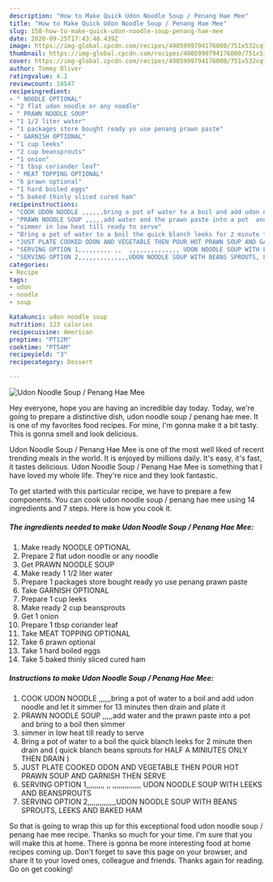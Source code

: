 ```yaml
---
description: "How to Make Quick Udon Noodle Soup / Penang Hae Mee"
title: "How to Make Quick Udon Noodle Soup / Penang Hae Mee"
slug: 158-how-to-make-quick-udon-noodle-soup-penang-hae-mee
date: 2020-09-25T17:43:48.439Z
image: https://img-global.cpcdn.com/recipes/4905999794176000/751x532cq70/udon-noodle-soup-penang-hae-mee-recipe-main-photo.jpg
thumbnail: https://img-global.cpcdn.com/recipes/4905999794176000/751x532cq70/udon-noodle-soup-penang-hae-mee-recipe-main-photo.jpg
cover: https://img-global.cpcdn.com/recipes/4905999794176000/751x532cq70/udon-noodle-soup-penang-hae-mee-recipe-main-photo.jpg
author: Tommy Oliver
ratingvalue: 4.1
reviewcount: 18547
recipeingredient:
- " NOODLE OPTIONAL"
- "2 flat udon noodle or any noodle"
- " PRAWN NOODLE SOUP"
- "1 1/2 liter water"
- "1 packages store bought ready yo use penang prawn paste"
- " GARNISH OPTIONAL"
- "1 cup leeks"
- "2 cup beansprouts"
- "1 onion"
- "1 tbsp coriander leaf"
- " MEAT TOPPING OPTIONAL"
- "6 prawn optional"
- "1 hard boiled eggs"
- "5 baked thinly sliced cured ham"
recipeinstructions:
- "COOK UDON NOODLE ,,,,,,bring a pot of water to a boil and add udon noodle and let it simmer for 13 minutes then drain and plate it"
- "PRAWN NOODLE SOUP ,,,,,add water and the prawn paste into a pot  and bring to a boil then simmer"
- "simmer in low heat till ready to serve"
- "Bring a pot of water to a boil the quick blanch leeks for 2 minute then drain and ( quick blanch beans sprouts for HALF A MINIUTES ONLY THEN DRAIN )"
- "JUST PLATE COOKED ODON AND VEGETABLE THEN POUR HOT PRAWN SOUP AND GARNISH THEN SERVE"
- "SERVING OPTION 1,,,,,,,,, ,,  ,,,,,,,,,,,,,, UDON NOODLE SOUP WITH LEEKS AND BEANSPROUTS"
- "SERVING OPTION 2,,,,,,,,,,,,,,UDON NOODLE SOUP WITH BEANS SPROUTS, LEEKS AND BAKED HAM"
categories:
- Recipe
tags:
- udon
- noodle
- soup

katakunci: udon noodle soup 
nutrition: 123 calories
recipecuisine: American
preptime: "PT12M"
cooktime: "PT54M"
recipeyield: "3"
recipecategory: Dessert

---
```



![Udon Noodle Soup / Penang Hae Mee](https://img-global.cpcdn.com/recipes/4905999794176000/751x532cq70/udon-noodle-soup-penang-hae-mee-recipe-main-photo.jpg)

Hey everyone, hope you are having an incredible day today. Today, we're going to prepare a distinctive dish, udon noodle soup / penang hae mee. It is one of my favorites food recipes. For mine, I'm gonna make it a bit tasty. This is gonna smell and look delicious.

Udon Noodle Soup / Penang Hae Mee is one of the most well liked of recent trending meals in the world. It is enjoyed by millions daily. It's easy, it's fast, it tastes delicious. Udon Noodle Soup / Penang Hae Mee is something that I have loved my whole life. They're nice and they look fantastic.




To get started with this particular recipe, we have to prepare a few components. You can cook udon noodle soup / penang hae mee using 14 ingredients and 7 steps. Here is how you cook it.

<!--inarticleads1-->

##### The ingredients needed to make Udon Noodle Soup / Penang Hae Mee:

1. Make ready  NOODLE OPTIONAL
1. Prepare 2 flat udon noodle or any noodle
1. Get  PRAWN NOODLE SOUP
1. Make ready 1 1/2 liter water
1. Prepare 1 packages store bought ready yo use penang prawn paste
1. Take  GARNISH OPTIONAL
1. Prepare 1 cup leeks
1. Make ready 2 cup beansprouts
1. Get 1 onion
1. Prepare 1 tbsp coriander leaf
1. Take  MEAT TOPPING OPTIONAL
1. Take 6 prawn optional
1. Take 1 hard boiled eggs
1. Take 5 baked thinly sliced cured ham




<!--inarticleads2-->

##### Instructions to make Udon Noodle Soup / Penang Hae Mee:

1. COOK UDON NOODLE ,,,,,,bring a pot of water to a boil and add udon noodle and let it simmer for 13 minutes then drain and plate it
1. PRAWN NOODLE SOUP ,,,,,add water and the prawn paste into a pot  and bring to a boil then simmer
1. simmer in low heat till ready to serve
1. Bring a pot of water to a boil the quick blanch leeks for 2 minute then drain and ( quick blanch beans sprouts for HALF A MINIUTES ONLY THEN DRAIN )
1. JUST PLATE COOKED ODON AND VEGETABLE THEN POUR HOT PRAWN SOUP AND GARNISH THEN SERVE
1. SERVING OPTION 1,,,,,,,,, ,,  ,,,,,,,,,,,,,, UDON NOODLE SOUP WITH LEEKS AND BEANSPROUTS
1. SERVING OPTION 2,,,,,,,,,,,,,,UDON NOODLE SOUP WITH BEANS SPROUTS, LEEKS AND BAKED HAM




So that is going to wrap this up for this exceptional food udon noodle soup / penang hae mee recipe. Thanks so much for your time. I'm sure that you will make this at home. There is gonna be more interesting food at home recipes coming up. Don't forget to save this page on your browser, and share it to your loved ones, colleague and friends. Thanks again for reading. Go on get cooking!
